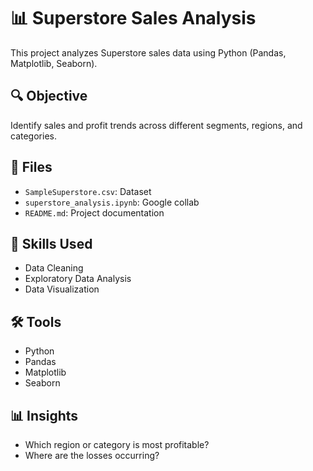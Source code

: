 # 📊 Superstore Sales Analysis

This project analyzes Superstore sales data using Python (Pandas, Matplotlib, Seaborn).

## 🔍 Objective
Identify sales and profit trends across different segments, regions, and categories.

## 📁 Files
- `SampleSuperstore.csv`: Dataset
- `superstore_analysis.ipynb`: Google collab
- `README.md`: Project documentation

## 🔧 Skills Used
- Data Cleaning
- Exploratory Data Analysis
- Data Visualization

## 🛠 Tools
- Python
- Pandas
- Matplotlib
- Seaborn

## 📊 Insights
- Which region or category is most profitable?
- Where are the losses occurring?

